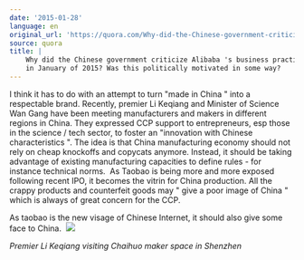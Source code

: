 ```yaml
---
date: '2015-01-28'
language: en
original_url: 'https://quora.com/Why-did-the-Chinese-government-criticize-Alibabas-business-practices-in-January-of-2015-Was-this-politically-motivated-in-some-way/answer/Clément-Renaud'
source: quora
title: |
    Why did the Chinese government criticize Alibaba 's business practices
    in January of 2015? Was this politically motivated in some way?
---
```


I think it has to do with an attempt to turn  "made in China " into a
respectable brand. Recently, premier Li Keqiang and Minister of Science
Wan Gang have been meeting manufacturers and makers in different regions
in China. They expressed CCP support to entrepreneurs, esp those in the
science / tech sector, to foster an  "innovation with Chinese
characteristics ". The idea is that China manufacturing economy should
not rely on cheap knockoffs and copycats anymore. Instead, it should be
taking advantage of existing manufacturing capacities to define rules -
for instance technical norms. 
​ 
As Taobao is being more and more exposed following recent IPO, it
becomes the vitrin for China production. All the crappy products and
counterfeit goods may  " give a poor image of China " which is always of
great concern for the CCP. 
 
As taobao is the new visage of Chinese Internet, it should also give
some face to China. 
​ 
![](/{{site.base_url}}/img/quora/main-qimg-060d00eeac43d9972f4da6401c894f59-c.png)​ 
​ 
 
*Premier Li Keqiang visiting Chaihuo maker space in Shenzhen*
